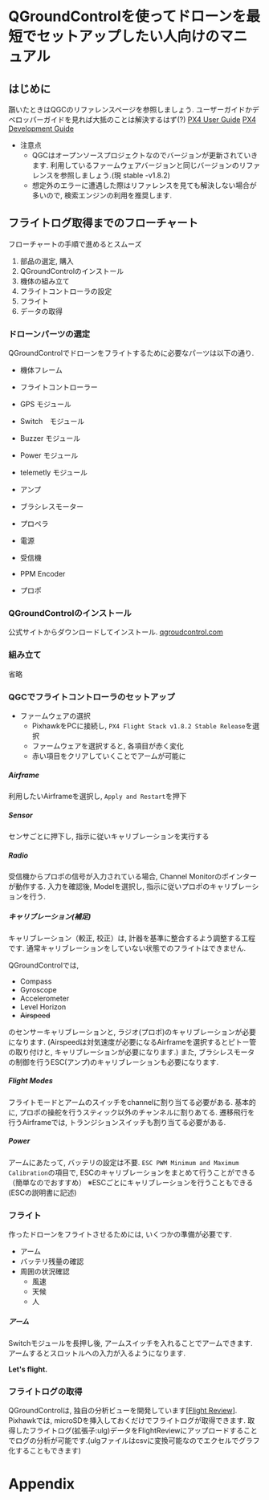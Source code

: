 # QGroundControlを使ってドローンを最短でセットアップしたい人向けのマニュアル

## はじめに

躓いたときはQGCのリファレンスページを参照しましょう. 
ユーザーガイドかデベロッパーガイドを見れば大抵のことは解決するはず(?)
[PX4 User Guide](https://docs.px4.io/en/)
[PX4 Development Guide](https://dev.px4.io/en/)

- 注意点
  - QGCはオープンソースプロジェクトなのでバージョンが更新されていきます. 利用しているファームウェアバージョンと同じバージョンのリファレンスを参照しましょう.(現 stable -v1.8.2)
  - 想定外のエラーに遭遇した際はリファレンスを見ても解決しない場合が多いので, 検索エンジンの利用を推奨します. 


## フライトログ取得までのフローチャート
フローチャートの手順で進めるとスムーズ

   1. 部品の選定, 購入
   2. QGroundControlのインストール
   3. 機体の組み立て
   4. フライトコントローラの設定
   5. フライト
   6. データの取得




### ドローンパーツの選定
QGroundControlでドローンをフライトするために必要なパーツは以下の通り.

- 機体フレーム
- フライトコントローラー
- GPS モジュール
- Switch　モジュール
- Buzzer モジュール
- Power モジュール
- telemetly モジュール

- アンプ
- ブラシレスモーター
- プロペラ
- 電源
- 受信機
- PPM Encoder
- プロポ

### QGroundControlのインストール

公式サイトからダウンロードしてインストール. 
[qgroudcontrol.com](http://qgroundcontrol.com/)

### 組み立て

省略


### QGCでフライトコントローラのセットアップ

- ファームウェアの選択
  - PixhawkをPCに接続し, `PX4 Flight Stack v1.8.2 Stable Release`を選択
  - ファームウェアを選択すると, 各項目が赤く変化
  - 赤い項目をクリアしていくことでアームが可能に


##### Airframe

利用したいAirframeを選択し, `Apply and Restart`を押下


##### Sensor
センサごとに押下し, 指示に従いキャリブレーションを実行する

##### Radio
受信機からプロポの信号が入力されている場合, Channel Monitorのポインターが動作する. 入力を確認後, Modelを選択し, 指示に従いプロポのキャリブレーションを行う.

##### キャリブレーション(補足)

キャリブレーション（較正, 校正）は, 計器を基準に整合するよう調整する工程です. 
通常キャリブレーションをしていない状態でのフライトはできません.

QGroundControlでは, 
- Compass
- Gyroscope
- Accelerometer
- Level Horizon
- ~~Airspeed~~

のセンサーキャリブレーションと, ラジオ(プロポ)のキャリブレーションが必要になります.
(Airspeedは対気速度が必要になるAirframeを選択するとピトー管の取り付けと, キャリブレーションが必要になります.)
また, ブラシレスモータの制御を行うESC(アンプ)のキャリブレーションも必要になります.

##### Flight Modes
フライトモードとアームのスイッチをchannelに割り当てる必要がある. 基本的に, プロポの操舵を行うスティック以外のチャンネルに割りあてる. 遷移飛行を行うAirframeでは, トランジションスイッチも割り当てる必要がある.

##### Power
アームにあたって, バッテリの設定は不要.
`ESC PWM Minimum and Maximum Calibration`の項目で, ESCのキャリブレーションをまとめて行うことができる（簡単なのでおすすめ） 
※ESCごとにキャリブレーションを行うこともできる(ESCの説明書に記述)

### フライト
作ったドローンをフライトさせるためには, いくつかの準備が必要です.
- アーム
- バッテリ残量の確認
- 周囲の状況確認
  - 風速
  - 天候
  - 人

##### アーム
Switchモジュールを長押し後, アームスイッチを入れることでアームできます. アームするとスロットルへの入力が入るようになります.

**Let's flight.**


### フライトログの取得
QGroundControlは, 独自の分析ビューを開発しています[[Flight Review](https://review.px4.io/)]. Pixhawkでは, microSDを挿入しておくだけでフライトログが取得できます. 取得したフライトログ(拡張子:ulg)データをFlightReviewにアップロードすることでログの分析が可能です.(ulgファイルはcsvに変換可能なのでエクセルでグラフ化することもできます)


# Appendix